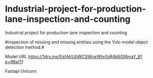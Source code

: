 # Industrial-project-for-production-lane-inspection-and-counting
Industrial project  for production lane inspection and counting 

#inspection of missing and missing entities using the Yolo model object detection method.#



Model URL
https://1drv.ms/f/s!Ah1JhWCSWrwWhn1sR4k6Gf4maY_8?e=98alTf

Fastapi Uvicorn







